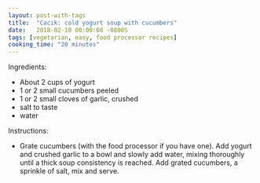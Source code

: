 ```yaml
---
layout: post-with-tags
title:  "Cacık: cold yogurt soup with cucumbers"
date:   2018-02-10 00:00:00 -0800S
tags: [vegetarian, easy, food processor recipes]
cooking_time: "20 minutes"
---
```


Ingredients:

* About 2 cups of yogurt
* 1 or 2 small cucumbers peeled
* 1 or 2 small cloves of garlic, crushed
* salt to taste
* water

Instructions:

* Grate cucumbers (with the food processor if you have one). Add yogurt and crushed garlic to a bowl and slowly add water, mixing thoroughly until a thick soup consistency is reached. Add grated cucumbers, a sprinkle of salt, mix and serve. 
